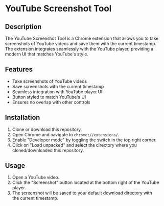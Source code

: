 # YouTube Screenshot Tool

## Description
The YouTube Screenshot Tool is a Chrome extension that allows you to take screenshots of YouTube videos and save them with the current timestamp. The extension integrates seamlessly with the YouTube player, providing a modern UI that matches YouTube's style.

## Features
- Take screenshots of YouTube videos
- Save screenshots with the current timestamp
- Seamless integration with YouTube player UI
- Button styled to match YouTube's UI
- Ensures no overlap with other controls

## Installation
1. Clone or download this repository.
2. Open Chrome and navigate to `chrome://extensions/`.
3. Enable "Developer mode" by toggling the switch in the top right corner.
4. Click on "Load unpacked" and select the directory where you cloned/downloaded this repository.

## Usage
1. Open a YouTube video.
2. Click the "Screenshot" button located at the bottom right of the YouTube player.
3. The screenshot will be saved to your default download directory with the current timestamp.
